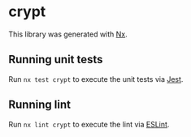 # crypt

This library was generated with [Nx](https://nx.dev).

## Running unit tests

Run `nx test crypt` to execute the unit tests via [Jest](https://jestjs.io).

## Running lint

Run `nx lint crypt` to execute the lint via [ESLint](https://eslint.org/).
